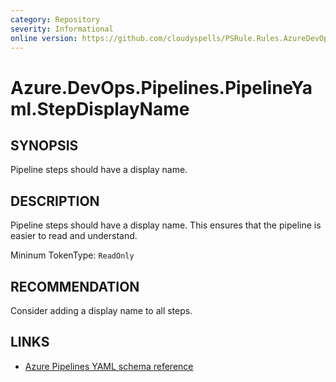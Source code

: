 ```yaml
---
category: Repository
severity: Informational
online version: https://github.com/cloudyspells/PSRule.Rules.AzureDevOps/blob/main/src/PSRule.Rules.AzureDevOps/en/Azure.DevOps.Pipelines.PipelineYaml.StepDisplayName.md
---
```


# Azure.DevOps.Pipelines.PipelineYaml.StepDisplayName

## SYNOPSIS

Pipeline steps should have a display name.

## DESCRIPTION

Pipeline steps should have a display name. This ensures that the pipeline is
easier to read and understand.

Mininum TokenType: `ReadOnly`

## RECOMMENDATION

Consider adding a display name to all steps.

## LINKS

- [Azure Pipelines YAML schema reference](https://docs.microsoft.com/en-us/azure/devops/pipelines/yaml-schema)
